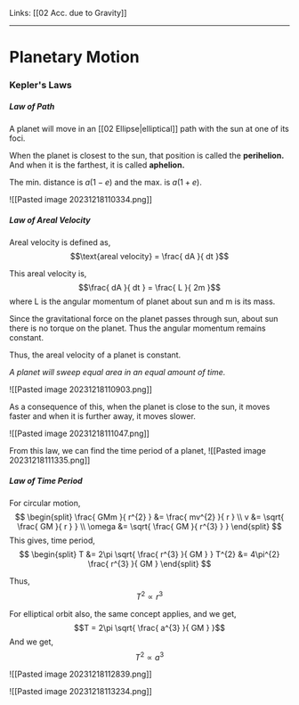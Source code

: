 Links: [[02 Acc. due to Gravity]]
___
# Planetary Motion
### Kepler's Laws
##### Law of Path 
A planet will move in an [[02 Ellipse|elliptical]] path with the sun at one of its foci. 

When the planet is closest to the sun, that position is called the **perihelion.** And when it is the farthest, it is called **aphelion.**

The min. distance is $a(1-e)$ and the max. is $a(1+e)$.

![[Pasted image 20231218110334.png]]

##### Law of Areal Velocity 
Areal velocity is defined as,
$$\text{areal velocity} = \frac{ dA }{ dt }$$

This areal velocity is,
$$\frac{ dA }{ dt } = \frac{ L }{ 2m }$$
where L is the angular momentum of planet about sun and m is its mass. 

Since the gravitational force on the planet passes through sun, about sun there is no torque on the planet. Thus the angular momentum remains constant. 

Thus, the areal velocity of a planet is constant. 

*A planet will sweep equal area in an equal amount of time.*

![[Pasted image 20231218110903.png]]

As a consequence of this, when the planet is close to the sun, it moves faster and when it is further away, it moves slower. 

![[Pasted image 20231218111047.png]]

From this law, we can find the time period of a planet,
![[Pasted image 20231218111335.png]]

##### Law of Time Period 
For circular motion,
$$
\begin{split}
\frac{ GMm }{ r^{2} } &= \frac{ mv^{2} }{ r } \\
v &= \sqrt{ \frac{ GM }{ r } } \\
\omega &= \sqrt{ \frac{ GM }{ r^{3} } } 
\end{split}
$$
This gives, time period,
$$
\begin{split}
T &= 2\pi \sqrt{ \frac{ r^{3} }{ GM } }
T^{2} &= 4\pi^{2} \frac{ r^{3} }{ GM } 
\end{split}
$$

Thus,
$$T^{2} \propto r^{3}$$

For elliptical orbit also, the same concept applies, and we get,
$$T = 2\pi \sqrt{ \frac{ a^{3} }{ GM } }$$
And we get,
$$T^{2} \propto a^{3}$$

![[Pasted image 20231218112839.png]]

![[Pasted image 20231218113234.png]]
